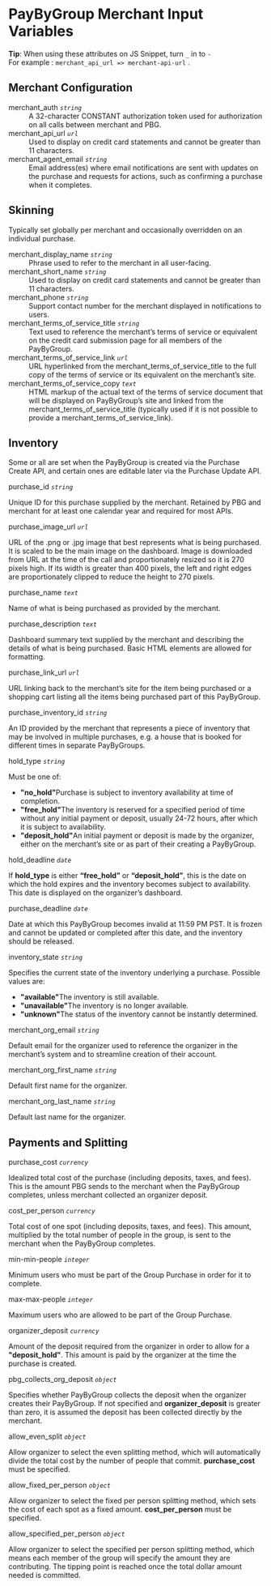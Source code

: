 # PayByGroup Merchant Input Variables
<div class="alert tip">
  <p><strong>Tip</strong>: When using these attributes on JS Snippet, turn <code>_</code> in to <code>-</code><br>For example : <code>merchant_api_url => merchant-api-url</code> .</p>
</div>

## Merchant Configuration
<dl>
  <dt>merchant_auth <code><i>string</i></code></dt>
  <dd>A 32-character CONSTANT authorization token used for authorization on all calls between merchant and PBG.</dd>
  <dt>merchant_api_url <code><i>url</i></code></dt>
  <dd>Used to display on credit card statements and cannot be greater than 11 characters.</dd>
  <dt>merchant_agent_email <code><i>string</i></code></dt>
  <dd>Email address(es) where email notifications are sent with updates on the purchase and requests for actions, such as confirming a purchase when it completes.</dd>
</dl>

## Skinning
Typically set globally per merchant and occasionally overridden on an individual purchase.
<dl>
  <dt>merchant_display_name <code><i>string</i></code> </dt>
  <dd>Phrase used to refer to the merchant in all
user-facing.</dd>
  <dt>merchant_short_name <code><i>string</i></code> </dt>
  <dd>Used to display on credit card statements and
cannot be greater than 11 characters.</dd>
  <dt>merchant_phone <code><i>string</i></code> </dt>
  <dd>Support contact number for the merchant displayed in
notifications to users.</dd>
  <dt>merchant_terms_of_service_title <code><i>string</i></code> </dt>
  <dd>Text used to reference the merchant’s terms of service or equivalent on the credit card submission page for all members of the PayByGroup.</dd>
  <dt>merchant_terms_of_service_link <code><i>url</i></code> </dt>
  <dd>URL hyperlinked from the merchant_terms_of_service_title to the full copy of the terms of service or its equivalent on the merchant’s site.</dd>
  <dt>merchant_terms_of_service_copy <code><i>text</i></code> </dt>
  <dd>HTML markup of the actual text of the
terms of service document that will be displayed on PayByGroup’s site and linked from the merchant_terms_of_service_title (typically used if it is not possible to provide a merchant_terms_of_service_link).</dd>
</dl>

## Inventory
Some or all are set when the PayByGroup is created via the Purchase Create API, and certain ones are editable later via the Purchase Update API.
<dl>
  <dt>purchase_id <code><i>string</i></code></dt>
  <dl>Unique ID for this purchase supplied by the merchant. Retained by PBG and merchant for at least one calendar year and required for most APIs.</dl>
  <dt>purchase_image_url <code><i>url</i></code></dt>
  <dl>URL of the .png or .jpg image that best represents what is being purchased. It is scaled to be the main image on the dashboard. Image is downloaded from URL at the time of the call and proportionately resized so it is 270 pixels high. If its width is greater than 400 pixels, the left and right edges are proportionately clipped to reduce the height to 270 pixels.</dl>
  <dt>purchase_name <code><i>text</i></code></dt>
  <dl>Name of what is being purchased as provided by the merchant.</dl>
  <dt>purchase_description <code><i>text</i></code></dt>
  <dl>Dashboard summary text supplied by the merchant and describing the details of what is being purchased. Basic HTML elements are allowed for formatting.</dl>
  <dt>purchase_link_url  <code><i>url</i></code></dt>
  <dl>URL linking back to the merchant’s site for the item being purchased or a shopping cart listing all the items being purchased part of this PayByGroup.</dl>
  <dt>purchase_inventory_id  <code><i>string</i></code></dt>
  <dl>An ID provided by the merchant that represents a piece of inventory that may be involved in multiple purchases, e.g. a house that is booked for different times in separate PayByGroups.</dl>
  <dt>hold_type  <code><i>string</i></code></dt>
  <dl>Must be one of:
    <ul>
      <li><strong>"no_hold"</strong>Purchase is subject to inventory availability at time of completion.</li>
      <li><strong>"free_hold"</strong>The inventory is reserved for a specified period of time without any initial payment or deposit, usually 24-72 hours, after which it is subject to availability.</li>
      <li><strong>"deposit_hold"</strong>An initial payment or deposit is made by the organizer, either on the merchant’s site or as part of their creating a PayByGroup.</li>
    </ul>
  </dl>
  <dt>hold_deadline  <code><i>date</i></code></dt>
  <dl>If <strong>hold_type</strong> is either <strong>“free_hold”</strong> or <strong>“deposit_hold”</strong>, this is the date on which the hold expires and the inventory becomes subject to availability. This date is displayed on the organizer’s dashboard.</dl>
  <dt>purchase_deadline  <code><i>date</i></code></dt>
  <dl>Date at which this PayByGroup becomes invalid at 11:59 PM PST. It is frozen and cannot be updated or completed after this date, and the inventory should be released.</dl>
  <dt>inventory_state  <code><i>string</i></code></dt>
  <dl>Specifies the current state of the inventory underlying a
purchase. Possible values are:
    <ul>
      <li><strong>"available"</strong>The inventory is still available.</li>
      <li><strong>"unavailable"</strong>The inventory is no longer available.</li>
      <li><strong>"unknown"</strong>The status of the inventory cannot be instantly determined.</li>
    </ul>
  </dl>
  <dt>merchant_org_email <code><i>string</i></code></dt>
  <dl>Default email for the organizer used to reference the organizer in the merchant’s system and to streamline creation of their account.</dl>
  <dt>merchant_org_first_name <code><i>string</i></code></dt>
  <dl>Default first name for the organizer.</dl>
  <dt>merchant_org_last_name <code><i>string</i></code></dt>
  <dl>Default last name for the organizer.</dl>
</dl>

## Payments and Splitting
<dl>
  <dt>purchase_cost <code><i>currency</i></code></dt>
  <dl>Idealized total cost of the purchase (including deposits, taxes, and fees). This is the amount PBG sends to the merchant when the PayByGroup completes, unless merchant collected an organizer deposit.</dl>
  <dt>cost_per_person <code><i>currency</i></code></dt>
  <dl>Total cost of one spot (including deposits, taxes, and fees). This amount, multiplied by the total number of people in the group, is sent to the merchant when the PayByGroup completes.</dl>
  <dt>min-min-people <code><i>integer</i></code></dt>
  <dl>Minimum users who must be part of the Group Purchase in order for it to complete.</dl>
  <dt>max-max-people <code><i>integer</i></code></dt>
  <dl>Maximum users who are allowed to be part of the Group Purchase.</dl>
  <dt>organizer_deposit <code><i>currency</i></code></dt>
  <dl>Amount of the deposit required from the organizer in order to allow for a <strong>"deposit_hold"</strong>. This amount is paid by the organizer at the time the purchase is created.</dl>
  <dt>pbg_collects_org_deposit <code><i>object</i></code></dt>
  <dl>Specifies whether PayByGroup collects the deposit when the organizer creates their PayByGroup. If not specified and <strong>organizer_deposit</strong> is greater than zero, it is assumed the deposit has been collected directly by the merchant.</dl>
  <dt>allow_even_split <code><i>object</i></code></dt>
  <dl>Allow organizer to select the even splitting method, which will automatically divide the total cost by the number of people that commit. <strong>purchase_cost</strong> must be specified.</dl>
  <dt>allow_fixed_per_person <code><i>object</i></code></dt>
  <dl>Allow organizer to select the fixed per person splitting method, which sets the cost of each spot as a fixed amount. <strong>cost_per_person</strong> must be specified.</dl>
  <dt>allow_specified_per_person <code><i>object</i></code></dt>
  <dl>Allow organizer to select the specified per person splitting method, which means each member of the group will specify the amount they are contributing. The tipping point is reached once the total dollar amount needed is committed.</dl>
</dl>